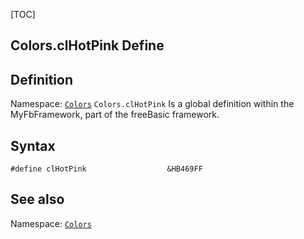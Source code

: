 [TOC]
## Colors.clHotPink Define

## Definition
Namespace: [`Colors`](Colors.md)
`Colors.clHotPink` Is a global definition within the MyFbFramework, part of the freeBasic framework.
## Syntax

```freeBasic
#define clHotPink                  &HB469FF
```

## See also
Namespace: [`Colors`](Colors.md)

